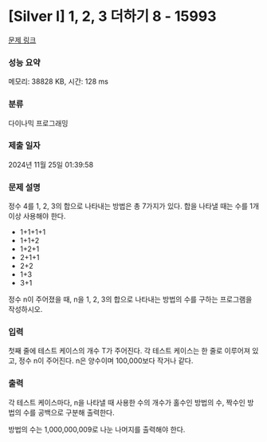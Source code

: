 # [Silver I] 1, 2, 3 더하기 8 - 15993 

[문제 링크](https://www.acmicpc.net/problem/15993) 

### 성능 요약

메모리: 38828 KB, 시간: 128 ms

### 분류

다이나믹 프로그래밍

### 제출 일자

2024년 11월 25일 01:39:58

### 문제 설명

<p>정수 4를 1, 2, 3의 합으로 나타내는 방법은 총 7가지가 있다. 합을 나타낼 때는 수를 1개 이상 사용해야 한다.</p>

<ul>
	<li>1+1+1+1</li>
	<li>1+1+2</li>
	<li>1+2+1</li>
	<li>2+1+1</li>
	<li>2+2</li>
	<li>1+3</li>
	<li>3+1</li>
</ul>

<p>정수 n이 주어졌을 때, n을 1, 2, 3의 합으로 나타내는 방법의 수를 구하는 프로그램을 작성하시오.</p>

### 입력 

 <p>첫째 줄에 테스트 케이스의 개수 T가 주어진다. 각 테스트 케이스는 한 줄로 이루어져 있고, 정수 n이 주어진다. n은 양수이며 100,000보다 작거나 같다.</p>

### 출력 

 <p>각 테스트 케이스마다, n을 나타낼 때 사용한 수의 개수가 홀수인 방법의 수, 짝수인 방법의 수를 공백으로 구분해 출력한다.</p>

<p>방법의 수는 1,000,000,009로 나눈 나머지를 출력해야 한다.</p>

